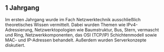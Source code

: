
## 1 Jahrgang

Im ersten Jahrgang wurde im Fach Netzwerktechnik ausschließlich theoretisches Wissen vermittelt. Dabei wurden Themen wie IPv4-Adressierung, Netzwerktopologien wie Baumstruktur, Bus, Stern, vermascht und Ring, Netzwerkkomponenten, das OSI (TCP/IP) Schichtenmodell sowie MAC- und IP-Adressen behandelt. Außerdem wurden Serverkonzepte diskutiert.